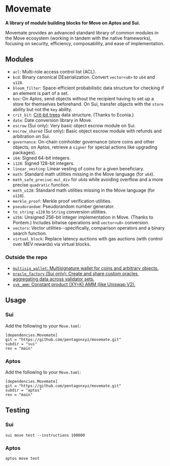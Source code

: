 # Movemate

**A library of module building blocks for Move on Aptos and Sui.**

Movemate provides an advanced standard library of common modules in the Move ecosystem (working in tandem with the native frameworks), focusing on security, efficiency, composability, and ease of implementation.

## Modules

* `acl`: Multi-role access control list (ACL).
* `bcd`: Binary canonical DEserialization. Convert `vector<u8>` to `u64` and `u128`.
* `bloom_filter`: Space-efficient probabilistic data structure for checking if an element is part of a set.
* `box`: On Aptos, send objects without the recipient having to set up a store for themselves beforehand. On Sui, transfer objects with the `store` ability but not the `key` ability.
* `crit_bit`: [Crit-bit trees](https://cr.yp.to/critbit.html) data structure. (Thanks to Econia.)
* `date`: Date conversion library in Move.
* `escrow` (Sui only): Very basic object escrow module on Sui.
* `escrow_shared` (Sui only): Basic object escrow module with refunds and arbitration on Sui.
* `governance`: On-chain coinholder governance (store coins and other objects; on Aptos, retrieve a `signer` for special actions like upgrading packages).
* `i64`: Signed 64-bit integers.
* `i128`: Signed 128-bit integers.
* `linear_vesting`: Linear vesting of coins for a given beneficiary.
* `math`: Standard math utilities missing in the Move language (for `u64`).
* `math_safe_precise`: `mul_div` for `u64`s while avoiding overflow and a more precise `quadratic` function.
* `math_u128`: Standard math utilities missing in the Move language (for `u128`).
* `merkle_proof`: Merkle proof verification utilities.
* `pseudorandom`: Pseudorandom number generator.
* `to_string`: `u128` to `String` conversion utilities.
* `u256`: Unsigned 256-bit integer implementation in Move. (Thanks to Pontem.) Includes bitwise operations and `vector<u8>` conversion.
* `vectors`: Vector utilities--specifically, comparison operators and a binary search function.
* `virtual_block`: Replace latency auctions with gas auctions (with control over MEV rewards) via virtual blocks.

### Outside the repo

* [`multisig_wallet`: Multisignature wallet for coins and arbitrary objects.](https://github.com/pentagonxyz/multisig-wallet-move)
* [`oracle_factory` (Sui only): Create and share custom oracles, aggregating data across validator sets.](https://github.com/pentagonxyz/move-oracles)
* [`xyk_amm`: Constant product (XY=K) AMM (like Uniswap V2).](https://github.com/pentagonxyz/xyk-amm-move)

## Usage

### Sui

Add the following to your `Move.toml`:

```
[dependencies.Movemate]
git = "https://github.com/pentagonxyz/movemate.git"
subdir = "sui"
rev = "main"
```

### Aptos

Add the following to your `Move.toml`:

```
[dependencies.Movemate]
git = "https://github.com/pentagonxyz/movemate.git"
subdir = "aptos"
rev = "main"
```

## Testing

### Sui

`sui move test --instructions 100000`

### Aptos
`aptos move test`
